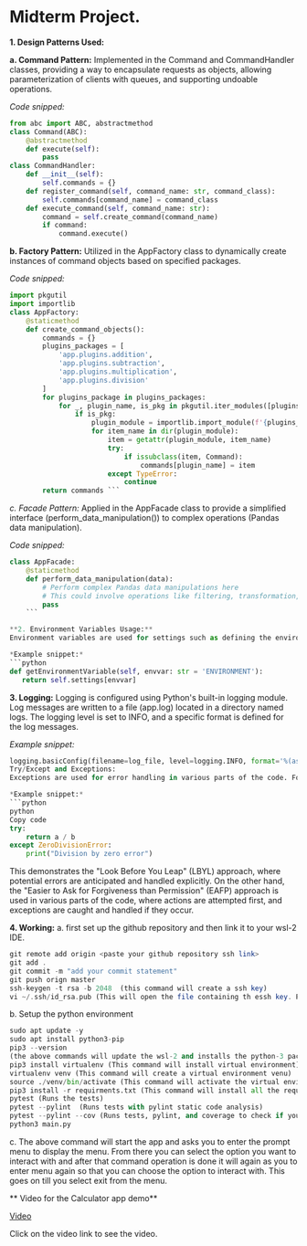 # **Midterm Project.**

**1. Design Patterns Used:**

**a. Command Pattern:** Implemented in the Command and CommandHandler classes, providing a way to encapsulate requests as objects, allowing parameterization of clients with queues, and supporting undoable operations.

*Code snipped:*

```python
from abc import ABC, abstractmethod
class Command(ABC):
    @abstractmethod
    def execute(self):
        pass
class CommandHandler:
    def __init__(self):
        self.commands = {}
    def register_command(self, command_name: str, command_class):
        self.commands[command_name] = command_class
    def execute_command(self, command_name: str):
        command = self.create_command(command_name)
        if command:
            command.execute()
```
**b. Factory Pattern:** Utilized in the AppFactory class to dynamically create instances of command objects based on specified packages.

*Code snipped:*
```python
import pkgutil
import importlib
class AppFactory:
    @staticmethod
    def create_command_objects():
        commands = {}
        plugins_packages = [
            'app.plugins.addition',
            'app.plugins.subtraction',
            'app.plugins.multiplication',
            'app.plugins.division'
        ]
        for plugins_package in plugins_packages:
            for _, plugin_name, is_pkg in pkgutil.iter_modules([plugins_package.replace('.', '/')]):
                if is_pkg:  
                    plugin_module = importlib.import_module(f'{plugins_package}.{plugin_name}')
                    for item_name in dir(plugin_module):
                        item = getattr(plugin_module, item_name)
                        try:
                            if issubclass(item, Command):  
                                commands[plugin_name] = item
                        except TypeError:
                            continue
        return commands ```
```

*c. Facade Pattern:* Applied in the AppFacade class to provide a simplified interface (perform_data_manipulation()) to complex operations (Pandas data manipulation).

*Code snipped:*

```python
class AppFacade:
    @staticmethod
    def perform_data_manipulation(data):
        # Perform complex Pandas data manipulations here
        # This could involve operations like filtering, transformation, aggregation, etc.
        pass
    ```

**2. Environment Variables Usage:**
Environment variables are used for settings such as defining the environment (ENVIRONMENT), which defaults to 'TESTING'. These variables are loaded from a .env file using python-dotenv.

*Example snippet:*
```python
def getEnvironmentVariable(self, envvar: str = 'ENVIRONMENT'):
   return self.settings[envvar]
```

**3. Logging:**
Logging is configured using Python's built-in logging module. Log messages are written to a file (app.log) located in a directory named logs. The logging level is set to INFO, and a specific format is defined for the log messages.

*Example snippet:*
```python
logging.basicConfig(filename=log_file, level=logging.INFO, format='%(asctime)s - %(name)s - %(levelname)s - %(message)s')
Try/Except and Exceptions:
Exceptions are used for error handling in various parts of the code. For example, in the DivisionCommand class, a try/except block catches a ZeroDivisionError if the divisor is zero, and an error message is printed.

*Example snippet:*
```python
python
Copy code
try:
    return a / b
except ZeroDivisionError:
    print("Division by zero error")
```

This demonstrates the "Look Before You Leap" (LBYL) approach, where potential errors are anticipated and handled explicitly.
On the other hand, the "Easier to Ask for Forgiveness than Permission" (EAFP) approach is used in various parts of the code, where actions are attempted first, and exceptions are caught and handled if they occur.


**4. Working:**
a. first set up the github repository and then link it to your wsl-2 IDE.
    
```php
git remote add origin <paste your github repository ssh link>
git add .
git commit -m "add your commit statement"
git push orign master 
ssh-keygen -t rsa -b 2048  (this command will create a ssh key)
vi ~/.ssh/id_rsa.pub (This will open the file containing th essh key. Paste this key in the github profile ssh key section)
```
    

b. Setup the python environment

```python
sudo apt update -y
sudo apt install python3-pip
pip3 --version
(the above commands will update the wsl-2 and installs the python-3 packages)
pip3 install virtualenv (This command will install virtual environment)
virtualenv venv (This command will create a virtual environment venu)
source ./venv/bin/activate (This command will activate the virtual environment.)
pip3 install -r requirments.txt (This command will install all the required packages)
pytest (Runs the tests)
pytest --pylint  (Runs tests with pylint static code analysis)
pytest --pylint --cov (Runs tests, pylint, and coverage to check if you have all your code tested.)
python3 main.py 
```

c. The above command will start the app and asks you to enter the prompt menu to display the menu. From there you can select the option you want to interact with and after that command operation is done it will again as you to enter menu again so that you can choose the option to interact with. This goes on till you select exit from the menu.

** Video for the Calculator app demo** 

[Video](https://drive.google.com/file/d/1YozkMscs2g5La1fV8Mbo9scNzbT8_wxy/view?usp=drive_link)

Click on the video link to see the video.
